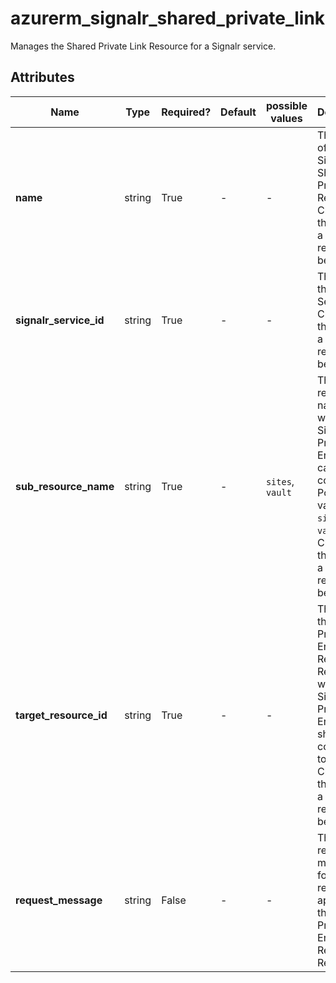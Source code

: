# azurerm_signalr_shared_private_link

Manages the Shared Private Link Resource for a Signalr service.

## Attributes

| Name | Type | Required? | Default  | possible values | Description |
| ---- | ---- | --------- | -------- | ----------- | ----------- |
| **name** | string | True | -  |  -  | The name of the Signalr Shared Private Link Resource. Changing this forces a new resource to be created. | 
| **signalr_service_id** | string | True | -  |  -  | The id of the Signalr Service. Changing this forces a new resource to be created. | 
| **sub_resource_name** | string | True | -  |  `sites`, `vault`  | The sub resource name which the Signalr Private Endpoint can connect to. Possible values are `sites`, `vault`. Changing this forces a new resource to be created. | 
| **target_resource_id** | string | True | -  |  -  | The ID of the Shared Private Link Enabled Remote Resource which this Signalr Private Endpoint should be connected to. Changing this forces a new resource to be created. | 
| **request_message** | string | False | -  |  -  | The request message for requesting approval of the Shared Private Link Enabled Remote Resource. | 

